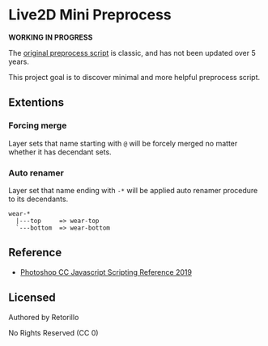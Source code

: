 # Live2D Mini Preprocess

**WORKING IN PROGRESS**

The [original preprocess script](http://sites.cybernoids.jp/cubism2/tools/jsx) is classic, and has not been updated over 5 years.

This project goal is to discover minimal and more helpful preprocess script.

## Extentions

### Forcing merge

Layer sets that name starting with `@` will be forcely merged no matter whether it has decendant sets.

### Auto renamer

Layer set that name ending with `-*` will be applied auto renamer procedure to its decendants.

```
wear-*
  |---top     => wear-top
  `---bottom  => wear-bottom
```

## Reference

- [Photoshop CC Javascript Scripting Reference 2019](https://www.adobe.com/content/dam/acom/en/devnet/photoshop/pdfs/photoshop-cc-javascript-ref-2019.pdf)

## Licensed

Authored by Retorillo

No Rights Reserved (CC 0)
